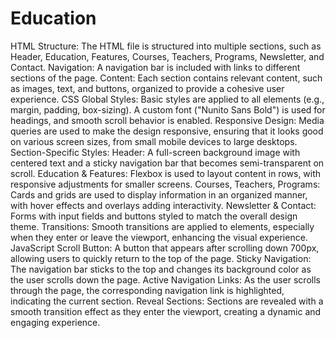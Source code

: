 # Education
HTML
Structure: The HTML file is structured into multiple sections, such as Header, Education, Features, Courses, Teachers, Programs, Newsletter, and Contact.
Navigation: A navigation bar is included with links to different sections of the page.
Content: Each section contains relevant content, such as images, text, and buttons, organized to provide a cohesive user experience.
CSS
Global Styles: Basic styles are applied to all elements (e.g., margin, padding, box-sizing). A custom font ("Nunito Sans Bold") is used for headings, and smooth scroll behavior is enabled.
Responsive Design: Media queries are used to make the design responsive, ensuring that it looks good on various screen sizes, from small mobile devices to large desktops.
Section-Specific Styles:
Header: A full-screen background image with centered text and a sticky navigation bar that becomes semi-transparent on scroll.
Education & Features: Flexbox is used to layout content in rows, with responsive adjustments for smaller screens.
Courses, Teachers, Programs: Cards and grids are used to display information in an organized manner, with hover effects and overlays adding interactivity.
Newsletter & Contact: Forms with input fields and buttons styled to match the overall design theme.
Transitions: Smooth transitions are applied to elements, especially when they enter or leave the viewport, enhancing the visual experience.
JavaScript
Scroll Button: A button that appears after scrolling down 700px, allowing users to quickly return to the top of the page.
Sticky Navigation: The navigation bar sticks to the top and changes its background color as the user scrolls down the page.
Active Navigation Links: As the user scrolls through the page, the corresponding navigation link is highlighted, indicating the current section.
Reveal Sections: Sections are revealed with a smooth transition effect as they enter the viewport, creating a dynamic and engaging experience.
